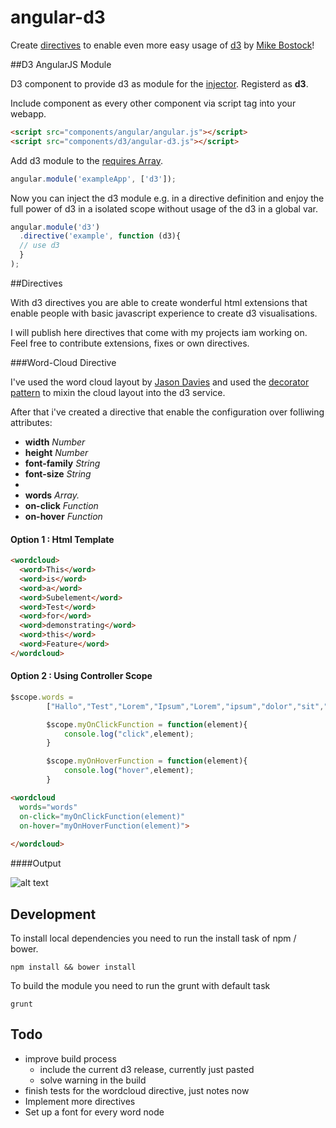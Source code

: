 angular-d3
==================

Create [directives](http://docs.angularjs.org/guide/directive) to enable even more easy usage of [d3](http://d3js.org/) by [Mike Bostock](https://github.com/mbostock/d3)!

##D3 AngularJS Module

D3 component to provide d3 as module for the [injector](http://docs.angularjs.org/api/AUTO.$injector).
Registerd as <b>d3</b>.

Include component as every other component via script tag into your webapp.

```html
<script src="components/angular/angular.js"></script>
<script src="components/d3/angular-d3.js"></script>
```

Add d3 module to the [requires Array](http://docs.angularjs.org/api/angular.module).

```javascript
angular.module('exampleApp', ['d3']);
```

Now you can inject the d3 module e.g. in a directive definition 
and enjoy the full power of d3 in a isolated scope without usage of the d3 in a global var.


```javascript
angular.module('d3')
  .directive('example', function (d3){
  // use d3 
  }
);
```


##Directives

With d3 directives you are able to create wonderful html extensions
that enable people with basic javascript experience to create d3 visualisations.

I will publish here directives that come with my projects iam working on.
Feel free to contribute extensions, fixes or own directives.

###Word-Cloud Directive

I've used the word cloud layout by [Jason Davies](http://www.jasondavies.com/word-cloud/)
and used the [decorator pattern](http://docs.angularjs.org/api/AUTO.$provide#decorator) to mixin the cloud layout
into the d3 service.

After that i've created a directive that enable the configuration over folliwing attributes:

*   <b>width</b>         <i>Number</i>
*   <b>height</b>        <i>Number</i>
*   <b>font-family</b>   <i>String</i>
*   <b>font-size</b>     <i>String</i>
*   
*   <b>words</b>         <i>Array.<string></i>
*   <b>on-click</b>      <i>Function</i>
*   <b>on-hover</b>      <i>Function</i>

#### Option 1 : Html Template
```html 
<wordcloud>
  <word>This</word>
  <word>is</word>
  <word>a</word>
  <word>Subelement</word>
  <word>Test</word>
  <word>for</word>
  <word>demonstrating</word>
  <word>this</word>
  <word>Feature</word>
</wordcloud>
```


#### Option 2 : Using Controller Scope
```javascript
$scope.words =
        ["Hallo","Test","Lorem","Ipsum","Lorem","ipsum","dolor","sit","amet,","consetetur","sadipscing","elitr,","sed","diam","nonumy","eirmod","tempor","invidunt","ut","labore","et","dolore","magna","aliquyam","erat,","sed","diam"];

        $scope.myOnClickFunction = function(element){
            console.log("click",element);
        }

        $scope.myOnHoverFunction = function(element){
            console.log("hover",element);
        }
```

```html
<wordcloud 
  words="words" 
  on-click="myOnClickFunction(element)" 
  on-hover="myOnHoverFunction(element)">
  
</wordcloud>
```

####Output

![alt text](https://github.com/robinboehm/angular-d3-directives/blob/master/examples/wordcloud/wordcloud.png?raw=true "Wordcloud Example")


## Development

To install local dependencies you need to run the install task of npm / bower. 

```shell
npm install && bower install
```

To build the module you need to run the grunt with default task

```shell
grunt
```

## Todo

* improve build process
  * include the current d3 release, currently just pasted
  * solve warning in the build
* finish tests for the wordcloud directive, just notes now
* Implement more directives
* Set up a font for every word node

